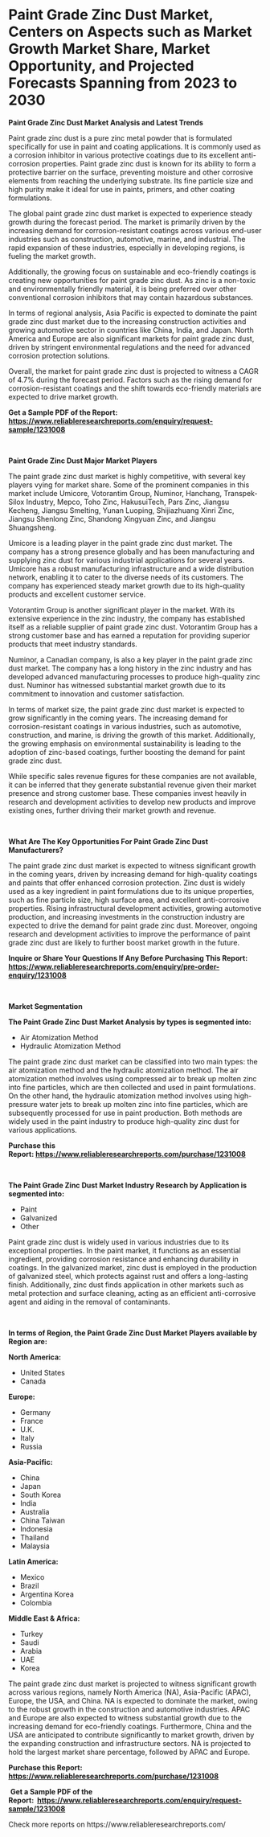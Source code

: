 <p><h1>Paint Grade Zinc Dust Market, Centers on Aspects such as Market Growth Market Share, Market Opportunity, and Projected Forecasts Spanning from 2023 to 2030</h1></p><p><strong>Paint Grade Zinc Dust Market Analysis and Latest Trends</strong></p>
<p><p>Paint grade zinc dust is a pure zinc metal powder that is formulated specifically for use in paint and coating applications. It is commonly used as a corrosion inhibitor in various protective coatings due to its excellent anti-corrosion properties. Paint grade zinc dust is known for its ability to form a protective barrier on the surface, preventing moisture and other corrosive elements from reaching the underlying substrate. Its fine particle size and high purity make it ideal for use in paints, primers, and other coating formulations.</p><p>The global paint grade zinc dust market is expected to experience steady growth during the forecast period. The market is primarily driven by the increasing demand for corrosion-resistant coatings across various end-user industries such as construction, automotive, marine, and industrial. The rapid expansion of these industries, especially in developing regions, is fueling the market growth.</p><p>Additionally, the growing focus on sustainable and eco-friendly coatings is creating new opportunities for paint grade zinc dust. As zinc is a non-toxic and environmentally friendly material, it is being preferred over other conventional corrosion inhibitors that may contain hazardous substances.</p><p>In terms of regional analysis, Asia Pacific is expected to dominate the paint grade zinc dust market due to the increasing construction activities and growing automotive sector in countries like China, India, and Japan. North America and Europe are also significant markets for paint grade zinc dust, driven by stringent environmental regulations and the need for advanced corrosion protection solutions.</p><p>Overall, the market for paint grade zinc dust is projected to witness a CAGR of 4.7% during the forecast period. Factors such as the rising demand for corrosion-resistant coatings and the shift towards eco-friendly materials are expected to drive market growth.</p></p>
<p><strong>Get a Sample PDF of the Report:&nbsp; <a href="https://www.reliableresearchreports.com/enquiry/request-sample/1231008">https://www.reliableresearchreports.com/enquiry/request-sample/1231008</a></strong></p>
<p>&nbsp;</p>
<p><strong>Paint Grade Zinc Dust Major Market Players</strong></p>
<p><p>The paint grade zinc dust market is highly competitive, with several key players vying for market share. Some of the prominent companies in this market include Umicore, Votorantim Group, Numinor, Hanchang, Transpek-Silox Industry, Mepco, Toho Zinc, HakusuiTech, Pars Zinc, Jiangsu Kecheng, Jiangsu Smelting, Yunan Luoping, Shijiazhuang Xinri Zinc, Jiangsu Shenlong Zinc, Shandong Xingyuan Zinc, and Jiangsu Shuangsheng.</p><p>Umicore is a leading player in the paint grade zinc dust market. The company has a strong presence globally and has been manufacturing and supplying zinc dust for various industrial applications for several years. Umicore has a robust manufacturing infrastructure and a wide distribution network, enabling it to cater to the diverse needs of its customers. The company has experienced steady market growth due to its high-quality products and excellent customer service.</p><p>Votorantim Group is another significant player in the market. With its extensive experience in the zinc industry, the company has established itself as a reliable supplier of paint grade zinc dust. Votorantim Group has a strong customer base and has earned a reputation for providing superior products that meet industry standards.</p><p>Numinor, a Canadian company, is also a key player in the paint grade zinc dust market. The company has a long history in the zinc industry and has developed advanced manufacturing processes to produce high-quality zinc dust. Numinor has witnessed substantial market growth due to its commitment to innovation and customer satisfaction.</p><p>In terms of market size, the paint grade zinc dust market is expected to grow significantly in the coming years. The increasing demand for corrosion-resistant coatings in various industries, such as automotive, construction, and marine, is driving the growth of this market. Additionally, the growing emphasis on environmental sustainability is leading to the adoption of zinc-based coatings, further boosting the demand for paint grade zinc dust.</p><p>While specific sales revenue figures for these companies are not available, it can be inferred that they generate substantial revenue given their market presence and strong customer base. These companies invest heavily in research and development activities to develop new products and improve existing ones, further driving their market growth and revenue.</p></p>
<p>&nbsp;</p>
<p><strong>What Are The Key Opportunities For Paint Grade Zinc Dust Manufacturers?</strong></p>
<p><p>The paint grade zinc dust market is expected to witness significant growth in the coming years, driven by increasing demand for high-quality coatings and paints that offer enhanced corrosion protection. Zinc dust is widely used as a key ingredient in paint formulations due to its unique properties, such as fine particle size, high surface area, and excellent anti-corrosive properties. Rising infrastructural development activities, growing automotive production, and increasing investments in the construction industry are expected to drive the demand for paint grade zinc dust. Moreover, ongoing research and development activities to improve the performance of paint grade zinc dust are likely to further boost market growth in the future.</p></p>
<p><strong>Inquire or Share Your Questions If Any Before Purchasing This Report: <a href="https://www.reliableresearchreports.com/enquiry/pre-order-enquiry/1231008">https://www.reliableresearchreports.com/enquiry/pre-order-enquiry/1231008</a></strong></p>
<p>&nbsp;</p>
<p><strong>Market Segmentation</strong></p>
<p><strong>The Paint Grade Zinc Dust Market Analysis by types is segmented into:</strong></p>
<p><ul><li>Air Atomization Method</li><li>Hydraulic Atomization Method</li></ul></p>
<p><p>The paint grade zinc dust market can be classified into two main types: the air atomization method and the hydraulic atomization method. The air atomization method involves using compressed air to break up molten zinc into fine particles, which are then collected and used in paint formulations. On the other hand, the hydraulic atomization method involves using high-pressure water jets to break up molten zinc into fine particles, which are subsequently processed for use in paint production. Both methods are widely used in the paint industry to produce high-quality zinc dust for various applications.</p></p>
<p><strong>Purchase this Report:&nbsp;<a href="https://www.reliableresearchreports.com/purchase/1231008">https://www.reliableresearchreports.com/purchase/1231008</a></strong></p>
<p>&nbsp;</p>
<p><strong>The Paint Grade Zinc Dust Market Industry Research by Application is segmented into:</strong></p>
<p><ul><li>Paint</li><li>Galvanized</li><li>Other</li></ul></p>
<p><p>Paint grade zinc dust is widely used in various industries due to its exceptional properties. In the paint market, it functions as an essential ingredient, providing corrosion resistance and enhancing durability in coatings. In the galvanized market, zinc dust is employed in the production of galvanized steel, which protects against rust and offers a long-lasting finish. Additionally, zinc dust finds application in other markets such as metal protection and surface cleaning, acting as an efficient anti-corrosive agent and aiding in the removal of contaminants.</p></p>
<p>&nbsp;</p>
<p><strong>In terms of Region, the Paint Grade Zinc Dust Market Players available by Region are:</strong></p>
<p>
    <p> <strong> North America: </strong>
        <ul>
            <li>United States</li>
            <li>Canada</li>
        </ul>
        </p> 
    <p> <strong> Europe: </strong>
        <ul>
            <li>Germany</li>
            <li>France</li>
            <li>U.K.</li>
            <li>Italy</li>
            <li>Russia</li>
        </ul>
        </p> 
    <p> <strong> Asia-Pacific: </strong>
        <ul>
            <li>China</li>
            <li>Japan</li>
            <li>South Korea</li>
            <li>India</li>
            <li>Australia</li>
            <li>China Taiwan</li>
            <li>Indonesia</li>
            <li>Thailand</li>
            <li>Malaysia</li>
        </ul>
        </p> 
    <p> <strong> Latin America: </strong>
        <ul>
            <li>Mexico</li>
            <li>Brazil</li>
            <li>Argentina Korea</li>
            <li>Colombia</li>
        </ul>
        </p> 
    <p> <strong> Middle East & Africa: </strong>
        <ul>
            <li>Turkey</li>
            <li>Saudi</li>
            <li>Arabia</li>
            <li>UAE</li>
            <li>Korea</li>
        </ul>
    </p>
    </p>
<p><p>The paint grade zinc dust market is projected to witness significant growth across various regions, namely North America (NA), Asia-Pacific (APAC), Europe, the USA, and China. NA is expected to dominate the market, owing to the robust growth in the construction and automotive industries. APAC and Europe are also expected to witness substantial growth due to the increasing demand for eco-friendly coatings. Furthermore, China and the USA are anticipated to contribute significantly to market growth, driven by the expanding construction and infrastructure sectors. NA is projected to hold the largest market share percentage, followed by APAC and Europe.</p></p>
<p><strong>Purchase this Report: <a href="https://www.reliableresearchreports.com/purchase/1231008">https://www.reliableresearchreports.com/purchase/1231008</a></strong></p>
<p>&nbsp;<strong>Get a Sample PDF of the Report:&nbsp;&nbsp;<a href="https://www.reliableresearchreports.com/enquiry/request-sample/1231008">https://www.reliableresearchreports.com/enquiry/request-sample/1231008</a></strong></p>
<p><strong></strong></p>
<p>Check more reports on https://www.reliableresearchreports.com/</p>